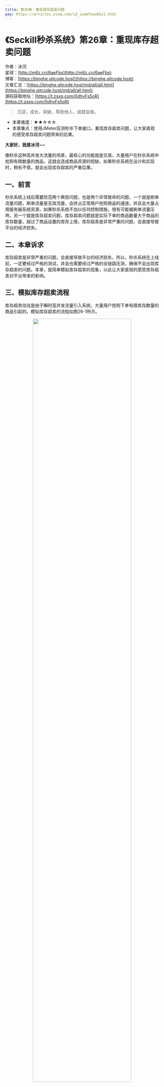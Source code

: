 ```yaml
---
title: 第26章：重现库存超卖问题
pay: https://articles.zsxq.com/id_iuwm7wxw65z1.html
---
```


# 《Seckill秒杀系统》第26章：重现库存超卖问题

作者：冰河
<br/>星球：[http://m6z.cn/6aeFbs](http://m6z.cn/6aeFbs)
<br/>博客：[https://binghe.gitcode.host](https://binghe.gitcode.host)
<br/>文章汇总：[https://binghe.gitcode.host/md/all/all.html](https://binghe.gitcode.host/md/all/all.html)
<br/>源码获取地址：[https://t.zsxq.com/0dhvFs5oR](https://t.zsxq.com/0dhvFs5oR)

> 沉淀，成长，突破，帮助他人，成就自我。

* 本章难度：★★☆☆☆
* 本章重点：使用JMeter压测秒杀下单接口，重现库存超卖问题，让大家直观的感受库存超卖问题带来的后果。

**大家好，我是冰河~~**

像秒杀这种高并发大流量的场景，最核心的功能就是交易，大量用户在秒杀系统中抢购有限数量的商品，这就会造成商品资源的短缺，如果秒杀系统在设计和实现时，稍有不慎，就会出现库存超卖的严重后果。

## 一、前言

秒杀系统上线后需要防范两个典型问题，也是两个非常致命的问题，一个就是刷单流量问题，刷单流量是无效流量，会挤占正常用户抢购商品的通道，并且会大量占用服务器系统资源，如果秒杀系统不加以任何控制措施，很有可能被刷单流量压垮。另一个就是库存超卖问题，库存超卖问题就是实际下单的商品数量大于商品的库存数量，超过了商品设置的库存上限，库存超卖是非常严重的问题，会直接导致平台的经济损失。

## 二、本章诉求

库存超卖是非常严重的问题，会直接导致平台的经济损失，所以，秒杀系统在上线前，一定要经过严格的测试，并且也需要经过严格的全链路压测，确保不会出现库存超卖的问题。本章，就简单模拟库存超卖的现象，以此让大家直观的感受库存超卖对平台带来的影响。

## 三、模拟库存超卖流程

库存超卖往往是由于瞬时高并发流量引入系统，大量用户抢购下单有限库存数量的商品引起的。模拟库存超卖的流程如图26-1所示。

<div align="center">
    <img src="https://binghe.gitcode.host/images/project/seckill/scekill-2023-05-30-001.png?raw=true" width="80%">
    <br/>
</div>


可以看到，用户登录秒杀系统后，可以查看活动列表、查看商品列表，抢购自己感兴趣的商品，并提交订单。如果参与秒杀的用户比较多，此时系统没有做任何防御措施的话，就会使得大量的流量涌入秒杀系统，大量的用户抢购下单有限库存数量的商品，比如秒杀商品的库存只有100件。对于下单扣减库存业务来说，如果没有精心的设计，或者在处理方式上存在漏洞的话，很容易引起库存超卖的问题。

## 四、模拟库存超卖实现

本节，就简单使用JMeter模拟并发下单，重现库存超卖的问题，具体操作步骤如下所示。

## 查看完整文章

加入[冰河技术](http://m6z.cn/6aeFbs)知识星球，解锁完整技术文章与完整代码